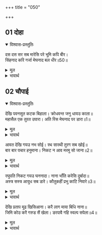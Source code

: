 +++
title = "050"

+++


## 01 दोहा
<details open><summary>विश्वास-प्रस्तुतिः</summary>

दस दस सर सब मारेसि परे भूमि कपि बीर।  
सिंहनाद करि गर्जा मेघनाद बल धीर॥50॥  
</details>
<details><summary>मूल</summary>

दस दस सर सब मारेसि परे भूमि कपि बीर।  
सिंहनाद करि गर्जा मेघनाद बल धीर॥50॥  
</details>

<details><summary>भावार्थ</summary>

 फिर उसने सबको दस-दस बाण मारे, वानर वीर पृथ्वी पर गिर पडे। बलवान्‌ और धीर मेघनाद सिंह के समान नाद करके गरजने लगा॥50॥  
</details>




## 02 चौपाई
<details open><summary>विश्वास-प्रस्तुतिः</summary>

देखि पवनसुत कटक बिहाला। क्रोधवन्त जनु धायउ काला॥  
महासैल एक तुरत उपारा। अति रिस मेघनाद पर डारा॥1॥  
</details>
<details><summary>मूल</summary>

देखि पवनसुत कटक बिहाला। क्रोधवन्त जनु धायउ काला॥  
महासैल एक तुरत उपारा। अति रिस मेघनाद पर डारा॥1॥  
</details>

<details><summary>भावार्थ</summary>

 सारी सेना को बेहाल (व्याकुल) देखकर पवनसुत हनुमान्‌ क्रोध करके ऐसे दौडे मानो स्वयं काल दौड आता हो। उन्होन्ने तुरन्त एक बडा भारी पहाड उखाड लिया और बडे ही क्रोध के साथ उसे मेघनाद पर छोडा॥1॥  
</details>

आवत देखि गयउ नभ सोई। रथ सारथी तुरग सब खोई॥  
बार बार पचार हनुमाना। निकट न आव मरमु सो जाना॥2॥  

<details><summary>मूल</summary>

आवत देखि गयउ नभ सोई। रथ सारथी तुरग सब खोई॥  
बार बार पचार हनुमाना। निकट न आव मरमु सो जाना॥2॥  
</details>

<details><summary>भावार्थ</summary>

 पहाडों को आते देखकर वह आकाश में उड गया। (उसके) रथ, सारथी और घोडे सब नष्ट हो गए (चूर-चूर हो गए) हनुमान्‌जी उसे बार-बार ललकारते हैं। पर वह निकट नहीं आता, क्योङ्कि वह उनके बल का मर्म जानता था॥2॥  
</details>

रघुपति निकट गयउ घननादा। नाना भाँति करेसि दुर्बादा॥  
अस्त्र सस्त्र आयुध सब डारे। कौतुकहीं प्रभु काटि निवारे॥3॥  

<details><summary>मूल</summary>

रघुपति निकट गयउ घननादा। नाना भाँति करेसि दुर्बादा॥  
अस्त्र सस्त्र आयुध सब डारे। कौतुकहीं प्रभु काटि निवारे॥3॥  
</details>

<details><summary>भावार्थ</summary>

 (तब) मेघनाद श्री रघुनाथजी के पास गया और उसने (उनके प्रति) अनेकों प्रकार के दुर्वचनों का प्रयोग किया। (फिर) उसने उन पर अस्त्र-शस्त्र तथा और सब हथियार चलाए। प्रभु ने खेल में ही सबको काटकर अलग कर दिया॥3॥  
</details>

देखि प्रताप मूढ खिसिआना। करै लाग माया बिधि नाना॥  
जिमि कोउ करै गरुड सैं खेला। डरपावै गहि स्वल्प सपेला॥4॥  

<details><summary>मूल</summary>

देखि प्रताप मूढ खिसिआना। करै लाग माया बिधि नाना॥  
जिमि कोउ करै गरुड सैं खेला। डरपावै गहि स्वल्प सपेला॥4॥  
</details>

<details><summary>भावार्थ</summary>

 श्री रामजी का प्रताप (सामर्थ्य) देखकर वह मूर्ख लज्जित हो गया और अनेकों प्रकार की माया करने लगा। जैसे कोई व्यक्ति छोटा सा साँप का बच्चा हाथ में लेकर गरुड को डरावे और उससे खेल करे॥4॥  
</details>


